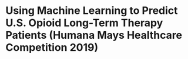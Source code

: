 # Using Machine Learning to Predict U.S. Opioid Long-Term Therapy Patients (Humana Mays Healthcare Competition 2019)

